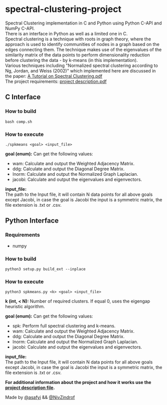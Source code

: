 # spectral-clustering-project
Spectral Clustering implementation in C and Python using Python C-API and NumPy C-API.  
There is an interface in Python as well as a limited one in C.   
Spectral clustering is a technique with roots in graph theory, where the approach is used to identify communities of nodes in a graph based on the edges connecting them.
The technique makes use of the eigenvalues of the similarity matrix of the data points to perform dimensionality reduction before clustering the data - by k-means (in this implementation).   
Various techniques including "Normalized spectral clustering according to Ng, Jordan, and Weiss (2002)" which implemented here are discussed in the paper: [A Tutorial on Spectral Clustering.pdf](A%20Tutorial%20on%20Spectral%20Clustering.pdf)  
The project requirements: [project description.pdf](project%20description.pdf)

## C Interface
### How to build
```
bash comp.sh
```
### How to execute
```
./spkmeans <goal> <input_file>
```
**goal (enum):** Can get the following values:
- wam: Calculate and output the Weighted Adjacency Matrix.
- ddg: Calculate and output the Diagonal Degree Matrix.
- lnorm: Calculate and output the Normalized Graph Laplacian.
- jacobi: Calculate and output the eigenvalues and eigenvectors.

**input_file:**    
The path to the Input file, it will contain N data points for all
above goals except Jacobi, in case the goal is Jacobi the input is a symmetric
matrix, the file extension is .txt or .csv.

## Python Interface
### Requirements
 - numpy
### How to build
```
python3 setup.py build_ext --inplace
```
### How to execute
```
python3 spkmeans.py <k> <goal> <input_file>
```
**k (int, < N):** Number of required clusters. If equal 0, uses the eigengap heuristic algorithm.

**goal (enum):** Can get the following values:
- spk: Perform full spectral clustering and k-means.
- wam: Calculate and output the Weighted Adjacency Matrix.
- ddg: Calculate and output the Diagonal Degree Matrix.
- lnorm: Calculate and output the Normalized Graph Laplacian.
- jacobi: Calculate and output the eigenvalues and eigenvectors.

**input_file:**    
The path to the Input file, it will contain N data points for all
above goals except Jacobi, in case the goal is Jacobi the input is a symmetric
matrix, the file extension is .txt or .csv.

**For additional information about the project and how it works use the [project description file](project%20description.pdf).**

Made by [@asafyi](https://github.com/asafyi) && [@NivZindrof](https://github.com/NivZindorf)
